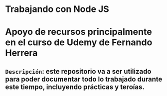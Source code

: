 # Trabajando con Node JS

# Apoyo de recursos principalmente en el curso de Udemy de Fernando Herrera

## ``Descripción``: este repositorio va a ser utilizado para poder documentar todo lo trabajado durante este tiempo, incluyendo prácticas y teroías.

